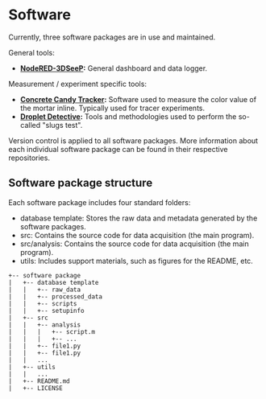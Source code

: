 # Software

Currently, three software packages are in use and maintained.

General tools: 

- **[NodeRED-3DSeeP](https://github.com/3DCP-TUe/Node-RED-3DSeeP):** General dashboard and data logger.

Measurement / experiment specific tools: 

- **[Concrete Candy Tracker](https://github.com/3DCP-TUe/ConcreteCandyTracker):** Software used to measure the color value of the mortar inline. Typically used for tracer experiments. 
- **[Droplet Detective](https://github.com/3DCP-TUe/DropletDetective):** Tools and methodologies used to perform the so-called "slugs test".

Version control is applied to all software packages. More information about each individual software package can be found in their respective repositories.

## Software package structure

Each software package includes four standard folders:

- database template: Stores the raw data and metadata generated by the software packages.
- src: Contains the source code for data acquisition (the main program).
- src/analysis: Contains the source code for data acquisition (the main program).
- utils: Includes support materials, such as figures for the README, etc.

```
+-- software package
|   +-- database template
|   |   +-- raw_data
|   |   +-- processed_data
|   |   +-- scripts
|   |   +-- setupinfo
|   +-- src
|   |   +-- analysis
|   |   |   +-- script.m
|   |   |   +-- ...
|   |   +-- file1.py
|   |   +-- file1.py
|   |   ...
|   +-- utils
|   |   ...
|   +-- README.md
|   +-- LICENSE
```
